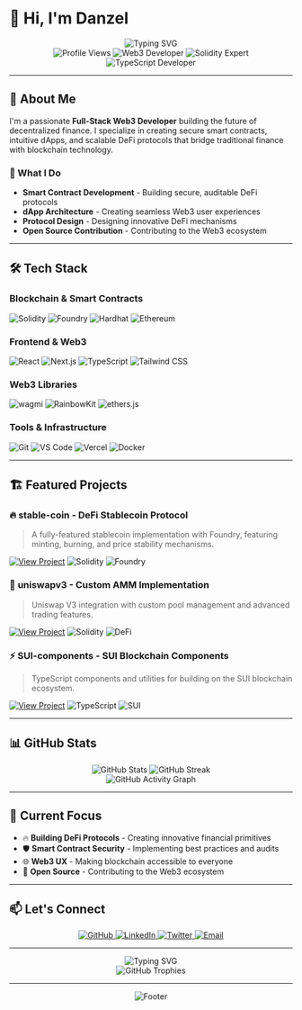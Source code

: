 # 👋 Hi, I'm Danzel

<div align="center">
  <img src="https://readme-typing-svg.herokuapp.com?font=Fira+Code&weight=500&size=28&pause=1000&color=00D4FF&center=true&vCenter=true&width=435&lines=Full-Stack+Web3+Developer;Smart+Contract+Engineer;DeFi+Protocol+Builder" alt="Typing SVG" />
</div>

<div align="center">
  <img src="https://komarev.com/ghpvc/?username=niceDanzel&style=flat-square&color=blue" alt="Profile Views" />
  <img src="https://img.shields.io/badge/Web3-Developer-00D4FF?style=flat-square&logo=ethereum" alt="Web3 Developer" />
  <img src="https://img.shields.io/badge/Solidity-Expert-363636?style=flat-square&logo=solidity" alt="Solidity Expert" />
  <img src="https://img.shields.io/badge/TypeScript-Developer-3178C6?style=flat-square&logo=typescript" alt="TypeScript Developer" />
</div>

---

## 🚀 About Me

I'm a passionate **Full-Stack Web3 Developer** building the future of decentralized finance. I specialize in creating secure smart contracts, intuitive dApps, and scalable DeFi protocols that bridge traditional finance with blockchain technology.

### 🎯 What I Do
- **Smart Contract Development** - Building secure, auditable DeFi protocols
- **dApp Architecture** - Creating seamless Web3 user experiences
- **Protocol Design** - Designing innovative DeFi mechanisms
- **Open Source Contribution** - Contributing to the Web3 ecosystem

---

## 🛠️ Tech Stack

### **Blockchain & Smart Contracts**
![Solidity](https://img.shields.io/badge/Solidity-363636?style=for-the-badge&logo=solidity&logoColor=white)
![Foundry](https://img.shields.io/badge/Foundry-FF6B35?style=for-the-badge&logo=foundry&logoColor=white)
![Hardhat](https://img.shields.io/badge/Hardhat-F7DF1E?style=for-the-badge&logo=hardhat&logoColor=black)
![Ethereum](https://img.shields.io/badge/Ethereum-3C3C3D?style=for-the-badge&logo=ethereum&logoColor=white)

### **Frontend & Web3**
![React](https://img.shields.io/badge/React-20232A?style=for-the-badge&logo=react&logoColor=61DAFB)
![Next.js](https://img.shields.io/badge/Next.js-000000?style=for-the-badge&logo=next.js&logoColor=white)
![TypeScript](https://img.shields.io/badge/TypeScript-3178C6?style=for-the-badge&logo=typescript&logoColor=white)
![Tailwind CSS](https://img.shields.io/badge/Tailwind_CSS-38B2AC?style=for-the-badge&logo=tailwind-css&logoColor=white)

### **Web3 Libraries**
![wagmi](https://img.shields.io/badge/wagmi-000000?style=for-the-badge&logo=wagmi&logoColor=white)
![RainbowKit](https://img.shields.io/badge/RainbowKit-000000?style=for-the-badge&logo=rainbowkit&logoColor=white)
![ethers.js](https://img.shields.io/badge/ethers.js-000000?style=for-the-badge&logo=ethers.js&logoColor=white)

### **Tools & Infrastructure**
![Git](https://img.shields.io/badge/Git-F05032?style=for-the-badge&logo=git&logoColor=white)
![VS Code](https://img.shields.io/badge/VS_Code-007ACC?style=for-the-badge&logo=visual-studio-code&logoColor=white)
![Vercel](https://img.shields.io/badge/Vercel-000000?style=for-the-badge&logo=vercel&logoColor=white)
![Docker](https://img.shields.io/badge/Docker-2496ED?style=for-the-badge&logo=docker&logoColor=white)

---

## 🏗️ Featured Projects

### 🔥 **stable-coin** - DeFi Stablecoin Protocol
> A fully-featured stablecoin implementation with Foundry, featuring minting, burning, and price stability mechanisms.

[![View Project](https://img.shields.io/badge/View_Project-00D4FF?style=for-the-badge&logo=github)](https://github.com/niceDanzel/stable-coin)
![Solidity](https://img.shields.io/badge/Solidity-363636?style=flat-square&logo=solidity)
![Foundry](https://img.shields.io/badge/Foundry-FF6B35?style=flat-square&logo=foundry)

### 🦄 **uniswapv3** - Custom AMM Implementation
> Uniswap V3 integration with custom pool management and advanced trading features.

[![View Project](https://img.shields.io/badge/View_Project-00D4FF?style=for-the-badge&logo=github)](https://github.com/niceDanzel/uniswapv3)
![Solidity](https://img.shields.io/badge/Solidity-363636?style=flat-square&logo=solidity)
![DeFi](https://img.shields.io/badge/DeFi-000000?style=flat-square&logo=defi)

### ⚡ **SUI-components** - SUI Blockchain Components
> TypeScript components and utilities for building on the SUI blockchain ecosystem.

[![View Project](https://img.shields.io/badge/View_Project-00D4FF?style=for-the-badge&logo=github)](https://github.com/niceDanzel/SUI-components)
![TypeScript](https://img.shields.io/badge/TypeScript-3178C6?style=flat-square&logo=typescript)
![SUI](https://img.shields.io/badge/SUI-6FBBCA?style=flat-square&logo=sui)

---

## 📊 GitHub Stats

<div align="center">
  <img src="https://github-readme-stats.vercel.app/api?username=niceDanzel&show_icons=true&theme=radical&hide_border=true&bg_color=0D1117&title_color=00D4FF&icon_color=00D4FF&text_color=FFFFFF" alt="GitHub Stats" />
  <img src="https://github-readme-streak-stats.herokuapp.com/?user=niceDanzel&theme=radical&hide_border=true&background=0D1117&stroke=00D4FF&ring=00D4FF&fire=00D4FF&currStreakNum=FFFFFF&currStreakLabel=00D4FF&sideNums=FFFFFF&sideLabels=FFFFFF&dates=FFFFFF" alt="GitHub Streak" />
</div>

<div align="center">
  <img src="https://github-readme-activity-graph.vercel.app/graph?username=niceDanzel&theme=react-dark&hide_border=true&bg_color=0D1117&color=00D4FF&line=00D4FF&point=FFFFFF" alt="GitHub Activity Graph" />
</div>

---

## 🎯 Current Focus

- 🔥 **Building DeFi Protocols** - Creating innovative financial primitives
- 🛡️ **Smart Contract Security** - Implementing best practices and audits
- 🌐 **Web3 UX** - Making blockchain accessible to everyone
- 🤝 **Open Source** - Contributing to the Web3 ecosystem

---

## 📫 Let's Connect

<div align="center">
  <a href="https://github.com/niceDanzel">
    <img src="https://img.shields.io/badge/GitHub-100000?style=for-the-badge&logo=github&logoColor=white" alt="GitHub" />
  </a>
  <a href="https://linkedin.com/in/your-profile">
    <img src="https://img.shields.io/badge/LinkedIn-0077B5?style=for-the-badge&logo=linkedin&logoColor=white" alt="LinkedIn" />
  </a>
  <a href="https://twitter.com/your-handle">
    <img src="https://img.shields.io/badge/Twitter-1DA1F2?style=for-the-badge&logo=twitter&logoColor=white" alt="Twitter" />
  </a>
  <a href="mailto:your-email@example.com">
    <img src="https://img.shields.io/badge/Email-D14836?style=for-the-badge&logo=gmail&logoColor=white" alt="Email" />
  </a>
</div>

---

<div align="center">
  <img src="https://readme-typing-svg.herokuapp.com?font=Fira+Code&weight=500&size=20&pause=1000&color=00D4FF&center=true&vCenter=true&width=435&lines=Ready+to+build+the+future+of+DeFi;Let's+connect+and+collaborate!" alt="Typing SVG" />
</div>

<div align="center">
  <img src="https://github-profile-trophy.vercel.app/?username=niceDanzel&theme=radical&no-frame=true&no-bg=true&margin-w=4&row=1&column=7" alt="GitHub Trophies" />
</div>

---

<div align="center">
  <img src="https://capsule-render.vercel.app/api?type=waving&color=00D4FF&height=100&section=footer" alt="Footer" />
</div>
